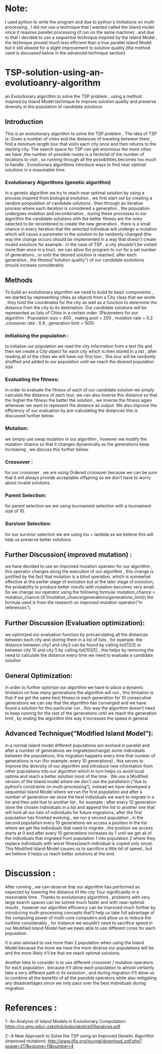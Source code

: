 # Note:
  I used python to write the program and due to python's limitations on multi-processing  , I did not use a technique that I wanted called the Island model since it requires parellel processing (if run on the same machine) , and due to that I decided to use a sequential technique inspired by the Island Model , the technique proved much less efficient than a true parallel Island Model but it still alowed for a slight improvement to solution quality.(the method used is discussed below in the advanced technique section)

# TSP-solution-using-an-evolutioanry-algorithm
an Evolutionary algorithm to solve the TSP problem , using a method inspired by Island Model technique to  improve solution quality and preserve diversity in the population of candidate solutions
## Introduction
 This is an evolutionary algorithm to solve the TSP problem , The idea of TSP is: Given a number of cities and the distances of traveling between them , find a minimum length tour that visits each city once and then returns to the starting city.  The search space for TSP can get enormous the more cities we have ,the number of possible routes is a factorial of the number of locations to visit , so running through all the possibilities becomes too much to handle , Evolutionary algorithms introduce ways to find near optimal solutions in a reasonable time. 
 ### Evolutionary Algorithms (genetic algorithm)
 In a genetic algorithm we try to reach near optimal solution by using a process inspired from biological evolution , we first start out by creating a random poopulation of candidate solutions , then through an iterative process where each iteration is considered a generation , the population undergoes mutation and recombination , during these processes in our algorithm the candidate solutions with the better fitness are the ones selected to be recombined to create the new generation , there is a small chance in every iteration that the selected individual will undergo a mutation which will cause a parameter in the solution to be randomly changed (the way the change occurs should be implemented in a way that doesn't create invalid solutions for example : in the case of TSP , a city shouldn't be visited more than once in a tour). we can allow the program to run for a set number of generations , or until the desired solution is reached. after each generation , the fitness("solution quality") of our candidate soolutions should increase considerably.
## Methods
To build an evolutionary algorithm we need to build its basic components , we started by representing cities as objects from a City class that we wrote , they hold the coordinates for the city as well as a function to determine the distance from the city to its destination. Our candidate solutions will be represented as lists of Cities in a certain order. (Parameters for our algorithm : Population size = 400 , mating pool = 200 , mutation rate = 0.2 ,crossover rate : 0.9 , generation limit = 500) 
### Initialising the population : 
 to initialise our population we read the city information from a text file and then we create a City object for each city which is then stored in a list , after reading all of the cities  we will have our first tour , this tour will be randomly shuffled and added to our population until we reach the desired population size 
### Evaluating the fitness:
  in order to evaluate the fitness of each of our candidate solution we simply calculate the distance of each tour, we can also inverse this distance  so that the higher the fitness the better the solution , we inverse the fitness again whenever we want to represent the distance as output. We also improve the efficiency of our evaluation by pre-calculating the distances this is discussed further below. 
### Mutation: 
  we simply  use  swap mutation in our algorithm , however we modify the mutation chance so that it changes dynamically as the generations keep increasing , we discuss this further below. 
### Crossover : 
 for our crossover , we are using Ordered crossover because we can be sure that it will always provide  acceptable offspring so we don’t have to worry about invalid solutions. 
### Parent Selection:
 for parent selection we are using tournament selection with a tournament size of 10.
### Survivor Selection: 
  for our survivor selection we are using mu + lambda as we believe this will help us preserve better solutions.
## Further Discussion( improved mutation) :
 we have decided to use an improved mutation operator for our algorithm , this operator changes along the execution of our algorithm , this change is justified by the  fact that mutation  is a blind operation, which is somewhat effective at the earlier stage of evolution but at the later stage of evolution, the probability to produce better results with mutation becomes very small. So we change our operator using the following formula: mutation_chance = mutation_chance-(0.1*mutation_chance*(generations/generations_limit)) the formula used is from the research on improved mutation operator(“in references”). 
 ## Further Discussion (Evaluation optimization):
 we optimized our evaluation function by precalculating all the distances between each city and storing them in a list of lists , for example: the distance between city1 and city3 can be found by calling list[1][3] or between city 10 and city 5 by calling list[10][5] , this helps by removing the need to calculate the distance every time we need to evaluate a candidate solution 
 ## General Optimization: 
  in order to further optimize our algorithm we have to place a dynamic limitation on how many generations the algorithm will run , this limitation is that if we get the same best fitness in each generation for 10 consecutive generations we can say that the algorithm has converged and we have found a solution for this particular run , this way the algorithm doesn’t need to keep running for the rest of the generations until we reach the generation limit , by ending the algorithm this way it increases the speed in general.
 ## Advanced Technique(“Modified Island Model”):  
  in a normal island model different populations are evolved in parallel and after a number of generations we migrate(exchange) some individuals between the populations, this migration happens every time that number of generations is run (for example: every 10 generations) , this serves to improve the diversity of our algorithm and introduce new information from other populations into our algorithm which in turn helps us avoid local optima and reach a better solution most of the time . We use a Modified version of the Island model where we don’t use the parallelism (“due to python’s constraints on multi-processing”), instead we have developed a sequential Island Model where we run the first population and after a number of generation we store the best individuals we want to migrate in a list and then add that to another list , for example : after every 10 generation store the chosen individuals in a list and append the list to another one that will hold all our lists of individuals for future migrations; after the first population has finished evolving , we run a second population , in the second population every 10 generations we access a position in the list where we get the individuals that need to migrate , the position we access starts at 0 and after every 10 generations increases by 1 until we get all of the individuals that migrated from population 1 into population 2 where they replace individuals with worst fitness(each individual is copied only once). This Modified Island Model causes us to sacrifice a little bit of speed , but we believe it helps us reach better solutions at the end. 
 # Discussion :
  After running , we can observe  that our algorithm has performed as expected by lowering the distance of the city Tour significantly in a reasonable time . Thanks to evolutionary algorithms , problems with very large search spaces can be solved much faster and with near-optimal results , however our algorithm efficiency can be improved much further by introducing multi-processing concepts that’ll help us take full advantage of the computing power of multi-core computers and allow us to reduce the runtime considerably , for instance we wouldn’t need to sacrifice speed in our Modified Island Model had we been able to use different cores for each population. 
 
It is also advised to use more than 2 population when using the Island Model because the more we have the more diverse our populations will be and the more likely it’ll be that we reach optimal solutions. 
 
Another Idea to consider is to use different crossover / mutation operators for each population , because it’ll allow each population to almost certainly take a very different path in its evolution , and during migration it’ll allow us to combine all the benefits of all the possible operators while also mitigating any disadvantages since we only pass over the best individuals during migration.
# References :
 1- An Analysis of Island Models in Evolutionary Computation: https://cs.gmu.edu/~zskolick/pubs/skolicki05analysis.pdf 
 
2- A New Approach to Solve the TSP using an Improved Genetic Algorithm (improved mutation): http://www.ijfis.org/journal/download_pdf.php?spage=217&volume=11&number=4 
